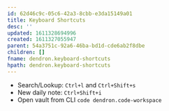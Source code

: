 ```yaml
---
id: 62d46c9c-05c6-42a3-8cbb-e3da15149a01
title: Keyboard Shortcuts
desc: ''
updated: 1611328694996
created: 1611327055947
parent: 54a3751c-92a6-46ba-bd1d-cde6ab2f8dbe
children: []
fname: dendron.keyboard-shortcuts
hpath: dendron.keyboard-shortcuts
---
```

- Search/Lookup: `Ctrl+l` and `Ctrl+Shift+s`
- New daily note: `Ctrl+Shift+i`
- Open vault from CLI `code dendron.code-workspace`

